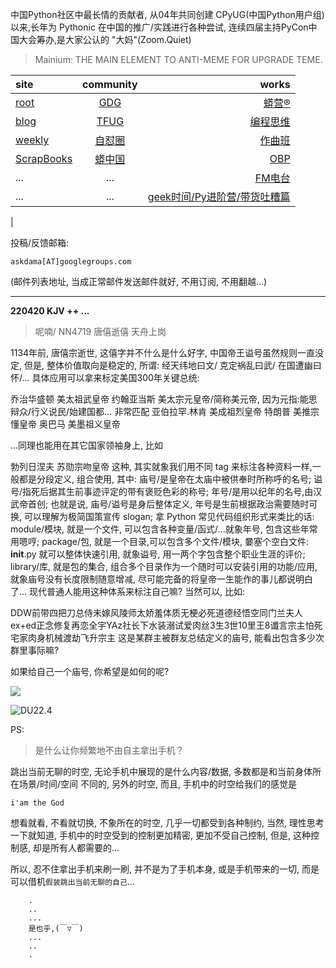 中国Python社区中最长情的贡献者, 从04年共同创建 CPyUG(中国Python用户组)以来,长年为 Pythonic 在中国的推广/实践进行各种尝试, 连续四届主持PyCon中国大会筹办,是大家公认的 "大妈"(Zoom.Quiet)

> Mainium: THE MAIN ELEMENT TO ANTI-MEME FOR UPGRADE TEME.

| site | community | works |
| :-----| :----: | ----: |
| [root](http://zoomquiet.io/) | [GDG](https://blog.zhgdg.org/) | [蟒营®](https://doc.101.camp/) |
| [blog](https://blog.zoomquiet.io/pages/zoomquiet.html) | [TFUG](http://zh.tfug.world/) | [编程思维](https://py.101.camp/) |
| [weekly](http://weekly.pychina.org/) | [自怼圈](https://du.101.camp/) | [作曲班](https://mu.101.camp/) |
| [ScrapBooks](https://zoomquiet.io/collection.html) | [蟒中国](https://pychina.org/) | [OBP](https://zoomquiet.io/obp/index.html) |
| ... | ... | [FM电台](https://fm.101.camp/) |
| ... | ... | [geek时间/Py进阶营/带货吐糟篇](https://fm.101.camp/2020/geek2py-dama.html) 
 |


投稿/反馈邮箱:

    askdama[AT]googlegroups.com

(邮件列表地址, 
当成正常邮件发送邮件就好, 不用订阅, 不用翻越...)



---------------------------------------------------
**220420 KJV ++ ...**


> 呢喃/ NN4719 唐僖逝僖 天舟上岗




1134年前, 唐僖宗逝世, 这僖字并不什么是什么好字, 中国帝王谥号虽然规则一直没定, 但是, 整体价值取向是稳定的, 所谓:
经天纬地曰文/ 克定祸乱曰武/ 在国遭幽曰怀/...
具体应用可以拿来标定美国300年关键总统:

乔治华盛顿 美太祖武皇帝
约翰亚当斯 美太宗元皇帝/简称美元帝, 因为元指:能思辩众/行义说民/始建国都... 非常匹配
亚伯拉罕.林肯 美成祖烈皇帝
特朗普 美推宗懂皇帝
奥巴马 美墨祖义皇帝

...同理也能用在其它国家领袖身上, 比如

勃列日涅夫 苏勋宗吻皇帝
这种, 其实就象我们用不同 tag 来标注各种资料一样,一般都是分段定义, 组合使用, 其中: 庙号/是皇帝在太庙中被供奉时所称呼的名号; 谥号/指死后据其生前事迹评定的带有褒贬色彩的称号; 年号/是用以纪年的名号,由汉武帝首创; 也就是说, 庙号/谥号是身后整体定义, 年号是生前根据政治需要随时可换, 可以理解为极简国策宣传 slogan; 拿 Python 常见代码组织形式来类比的话:
module/模块, 就是一个文件, 可以包含各种变量/函式/...就象年号, 包含这些年常用嗯哼;
package/包, 就是一个目录,可以包含多个文件/模块, 嘦塞个空白文件: __init__.py 就可以整体快速引用, 就象谥号, 用一两个字包含整个职业生涯的评价;
library/库, 就是包的集合, 组合多个目录作为一个随时可以安装引用的功能/应用, 就象庙号没有长度限制随意增减, 尽可能完备的将皇帝一生能作的事儿都说明白了...
现代普通人能用这种体系来标注自己嘛? 当然可以, 比如:

DDW前带四把刀总侍未嫁风陵师太娇羞体质无梗必死道德经悟空同门兰夫人ex+ed正念修复再恋全宇YAz社长下水装溺试爱肉丝3生3世10里王8谶言宗主怕死宅家肉身机械渡劫飞升宗主
这是某群主被群友总结定义的庙号, 能看出包含多少次群里事际嘛?

如果给自己一个庙号, 你希望是如何的​呢?




![](https://ipic.zoomquiet.top/2022-04-19-zq42-today-card-2204.020.jpeg)


![DU22.4](https://ipic.zoomquiet.top/2022-03-31-220331DU6y_zip.jpg!/fw/420)





PS:
> 是什么让你频繁地不由自主拿出手机？

跳出当前无聊的时空,
无论手机中展现的是什么内容/数据,
多数都是和当前身体所在场景/时间/空间 不同的,
另外的时空,
而且, 手机中的时空给我们的感觉是

    i'am the God

想看就看, 不看就切换,
不象所在的时空, 几乎一切都受到各种制约,
当然,
理性思考一下就知道,
手机中的时空受到的控制更加精密, 更加不受自己控制,
但是, 这种控制感,
却是所有人都需要的...

所以, 
忍不住拿出手机来刷一刷,
并不是为了手机本身, 或是手机带来的一切,
而是可以借机`假装跳出当前无聊的自己`...



```
    .
    ..
    ...
    是也乎,(￣▽￣)
    ...
    ..
    .
```


